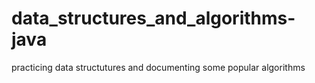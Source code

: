# data_structures_and_algorithms-java
practicing data structutures and documenting some popular algorithms

